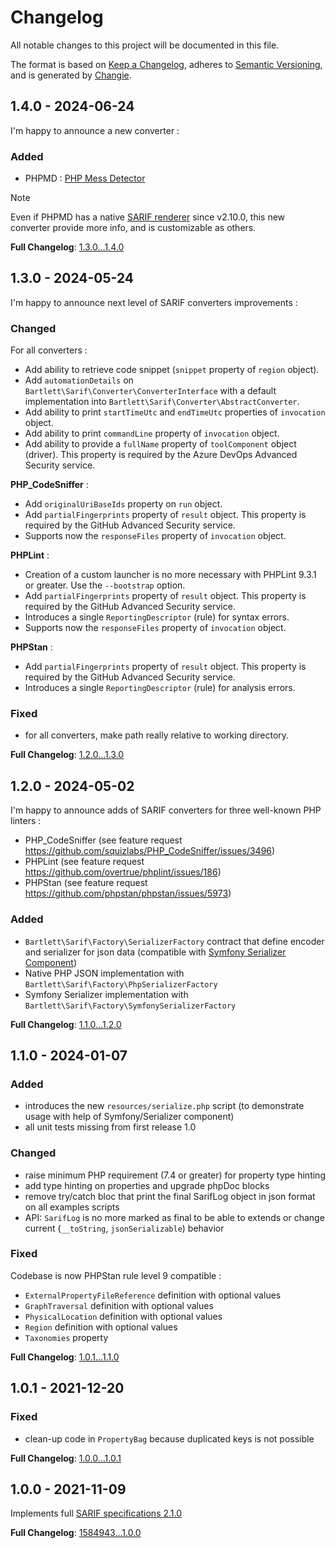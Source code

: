 <!-- markdownlint-disable MD013 MD024 -->
# Changelog

All notable changes to this project will be documented in this file.

The format is based on [Keep a Changelog](https://keepachangelog.com/en/1.0.0/),
adheres to [Semantic Versioning](https://semver.org/spec/v2.0.0.html),
and is generated by [Changie](https://github.com/miniscruff/changie).

## 1.4.0 - 2024-06-24

I'm happy to announce a new converter :

### Added

- PHPMD : [PHP Mess Detector](https://github.com/phpmd/phpmd)

> [!NOTE]
> Even if PHPMD has a native [SARIF renderer](https://github.com/phpmd/phpmd/issues/858) since v2.10.0,
> this new converter provide more info, and is customizable as others.

**Full Changelog**: [1.3.0...1.4.0](https://github.com/llaville/sarif-php-sdk/compare/1.3.0...1.4.0)

## 1.3.0 - 2024-05-24

I'm happy to announce next level of SARIF converters improvements :

### Changed

For all converters :

- Add ability to retrieve code snippet (`snippet` property of `region` object).
- Add `automationDetails` on `Bartlett\Sarif\Converter\ConverterInterface` with a default implementation
  into `Bartlett\Sarif\Converter\AbstractConverter`.
- Add ability to print `startTimeUtc` and `endTimeUtc` properties of `invocation` object.
- Add ability to print `commandLine` property of `invocation` object.
- Add ability to provide a `fullName` property of `toolComponent` object (driver). This property is required by the Azure DevOps Advanced Security service.

**PHP_CodeSniffer** :

- Add `originalUriBaseIds` property on `run` object.
- Add `partialFingerprints` property of `result` object. This property is required by the GitHub Advanced Security service.
- Supports now the `responseFiles` property of `invocation` object.

**PHPLint** :

- Creation of a custom launcher is no more necessary with PHPLint 9.3.1 or greater. Use the `--bootstrap` option.
- Add `partialFingerprints` property of `result` object. This property is required by the GitHub Advanced Security service.
- Introduces a single `ReportingDescriptor` (rule) for syntax errors.
- Supports now the `responseFiles` property of `invocation` object.

**PHPStan** :

- Add `partialFingerprints` property of `result` object. This property is required by the GitHub Advanced Security service.
- Introduces a single `ReportingDescriptor` (rule) for analysis errors.

### Fixed

- for all converters, make path really relative to working directory.

**Full Changelog**: [1.2.0...1.3.0](https://github.com/llaville/sarif-php-sdk/compare/1.2.0...1.3.0)

## 1.2.0 - 2024-05-02

I'm happy to announce adds of SARIF converters for three well-known PHP linters :

- PHP_CodeSniffer (see feature request <https://github.com/squizlabs/PHP_CodeSniffer/issues/3496>)
- PHPLint (see feature request <https://github.com/overtrue/phplint/issues/186>)
- PHPStan (see feature request <https://github.com/phpstan/phpstan/issues/5973>)

### Added

- `Bartlett\Sarif\Factory\SerializerFactory` contract that define encoder and serializer
for json data (compatible with [Symfony Serializer Component](https://symfony.com/serializer))
- Native PHP JSON implementation with `Bartlett\Sarif\Factory\PhpSerializerFactory`
- Symfony Serializer implementation with `Bartlett\Sarif\Factory\SymfonySerializerFactory`

**Full Changelog**: [1.1.0...1.2.0](https://github.com/llaville/sarif-php-sdk/compare/1.1.0...1.2.0)

## 1.1.0 - 2024-01-07

### Added

- introduces the new `resources/serialize.php` script (to demonstrate usage with help of Symfony/Serializer component)
- all unit tests missing from first release 1.0

### Changed

- raise minimum PHP requirement (7.4 or greater) for property type hinting
- add type hinting on properties and upgrade phpDoc blocks
- remove try/catch bloc that print the final SarifLog object in json format on all examples scripts
- API: `SarifLog` is no more marked as final to be able to extends or change current (`__toString`, `jsonSerializable`) behavior

### Fixed

Codebase is now PHPStan rule level 9 compatible :

- `ExternalPropertyFileReference` definition with optional values
- `GraphTraversal` definition with optional values
- `PhysicalLocation` definition with optional values
- `Region` definition with optional values
- `Taxonomies` property

**Full Changelog**: [1.0.1...1.1.0](https://github.com/llaville/sarif-php-sdk/compare/1.0.1...1.1.0)

## 1.0.1 - 2021-12-20

### Fixed

- clean-up code in `PropertyBag` because duplicated keys is not possible

**Full Changelog**: [1.0.0...1.0.1](https://github.com/llaville/sarif-php-sdk/compare/1.0.0...1.0.1)

## 1.0.0 - 2021-11-09

Implements full [SARIF specifications 2.1.0](https://docs.oasis-open.org/sarif/sarif/v2.1.0/sarif-v2.1.0.html)

**Full Changelog**: [1584943...1.0.0](https://github.com/llaville/sarif-php-sdk/compare/1584943...1.0.0)
